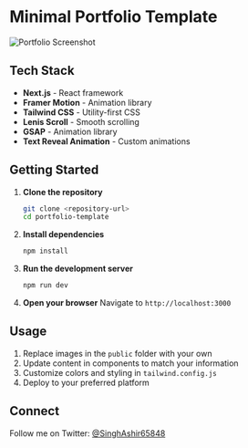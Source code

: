 # Minimal Portfolio Template


![Portfolio Screenshot](./img1.png)


## Tech Stack

* **Next.js** - React framework
* **Framer Motion** - Animation library
* **Tailwind CSS** - Utility-first CSS
* **Lenis Scroll** - Smooth scrolling
* **GSAP** - Animation library
* **Text Reveal Animation** - Custom animations

## Getting Started

1. **Clone the repository**
   ```bash
   git clone <repository-url>
   cd portfolio-template
   ```

2. **Install dependencies**
   ```bash
   npm install
   ```

3. **Run the development server**
   ```bash
   npm run dev
   ```

4. **Open your browser**
   Navigate to `http://localhost:3000`

## Usage

1. Replace images in the `public` folder with your own
2. Update content in components to match your information
3. Customize colors and styling in `tailwind.config.js`
4. Deploy to your preferred platform

## Connect

Follow me on Twitter: [@SinghAshir65848](https://x.com/SinghAshir65848)
